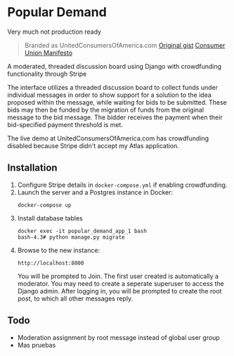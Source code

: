 # Popular Demand

Very much not production ready

> Branded as UnitedConsumersOfAmerica.com [Original gist](https://gist.github.com/numtel/5156fb61da89862aaa5160a2a02dde89) [Consumer Union Manifesto](https://gist.github.com/numtel/380d391ed5b324fc645a30a91a768550)

A moderated, threaded discussion board using Django with crowdfunding functionality through Stripe

The interface utilizes a threaded discussion board to collect funds under
individual messages in order to show support for a solution to the idea
proposed within the message, while waiting for bids to be submitted. These
bids may then be funded by the migration of funds from the original
message to the bid message. The bidder receives the payment when their
bid-specified payment threshold is met.

The live demo at UnitedConsumersOfAmerica.com has crowdfunding disabled because Stripe didn't accept my Atlas application.

## Installation

1. Configure Stripe details in `docker-compose.yml` if enabling crowdfunding.
2. Launch the server and a Postgres instance in Docker:
    ```
    docker-compose up
    ```
3. Install database tables
    ```
    docker exec -it popular_demand_app_1 bash
    bash-4.3# python manage.py migrate
    ```
3. Browse to the new instance:
    ```
    http://localhost:8000
    ```
    You will be prompted to Join. The first user created is automatically a moderator. You may need to create a seperate superuser to access the Django admin. After logging in, you will be prompted to create the root post, to which all other messages reply.

## Todo

* Moderation assignment by root message instead of global user group
* Mas pruebas

